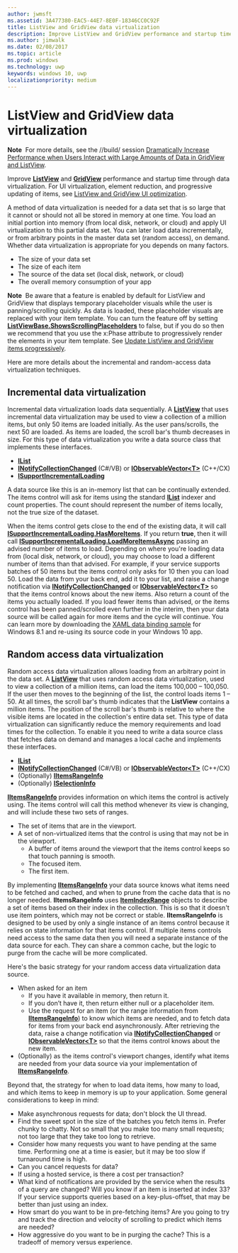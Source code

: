 ```yaml
---
author: jwmsft
ms.assetid: 3A477380-EAC5-44E7-8E0F-18346CC0C92F
title: ListView and GridView data virtualization
description: Improve ListView and GridView performance and startup time through data virtualization.
ms.author: jimwalk
ms.date: 02/08/2017
ms.topic: article
ms.prod: windows
ms.technology: uwp
keywords: windows 10, uwp
localizationpriority: medium
---
```

# ListView and GridView data virtualization


**Note**  For more details, see the //build/ session [Dramatically Increase Performance when Users Interact with Large Amounts of Data in GridView and ListView](https://channel9.msdn.com/Events/Build/2013/3-158).

Improve [**ListView**](https://msdn.microsoft.com/library/windows/apps/BR242878) and [**GridView**](https://msdn.microsoft.com/library/windows/apps/BR242705) performance and startup time through data virtualization. For UI virtualization, element reduction, and progressive updating of items, see [ListView and GridView UI optimization](optimize-gridview-and-listview.md).

A method of data virtualization is needed for a data set that is so large that it cannot or should not all be stored in memory at one time. You load an initial portion into memory (from local disk, network, or cloud) and apply UI virtualization to this partial data set. You can later load data incrementally, or from arbitrary points in the master data set (random access), on demand. Whether data virtualization is appropriate for you depends on many factors.

-   The size of your data set
-   The size of each item
-   The source of the data set (local disk, network, or cloud)
-   The overall memory consumption of your app

**Note**  Be aware that a feature is enabled by default for ListView and GridView that displays temporary placeholder visuals while the user is panning/scrolling quickly. As data is loaded, these placeholder visuals are replaced with your item template. You can turn the feature off by setting [**ListViewBase.ShowsScrollingPlaceholders**](https://msdn.microsoft.com/library/windows/apps/windows.ui.xaml.controls.listviewbase.showsscrollingplaceholders) to false, but if you do so then we recommend that you use the x:Phase attribute to progressively render the elements in your item template. See [Update ListView and GridView items progressively](optimize-gridview-and-listview.md#update-items-incrementally).

Here are more details about the incremental and random-access data virtualization techniques.

## Incremental data virtualization

Incremental data virtualization loads data sequentially. A [**ListView**](https://msdn.microsoft.com/library/windows/apps/BR242878) that uses incremental data virtualization may be used to view a collection of a million items, but only 50 items are loaded initially. As the user pans/scrolls, the next 50 are loaded. As items are loaded, the scroll bar's thumb decreases in size. For this type of data virtualization you write a data source class that implements these interfaces.

-   [**IList**](https://msdn.microsoft.com/library/windows/apps/xaml/system.collections.ilist.aspx)
-   [**INotifyCollectionChanged**](https://msdn.microsoft.com/library/windows/apps/xaml/system.collections.specialized.inotifycollectionchanged.aspx) (C#/VB) or [**IObservableVector&lt;T&gt;**](https://msdn.microsoft.com/library/windows/apps/BR226052) (C++/CX)
-   [**ISupportIncrementalLoading**](https://msdn.microsoft.com/library/windows/apps/Hh701916)

A data source like this is an in-memory list that can be continually extended. The items control will ask for items using the standard [**IList**](https://msdn.microsoft.com/library/windows/apps/xaml/system.collections.ilist.aspx) indexer and count properties. The count should represent the number of items locally, not the true size of the dataset.

When the items control gets close to the end of the existing data, it will call [**ISupportIncrementalLoading.HasMoreItems**](https://msdn.microsoft.com/library/windows/apps/windows.ui.xaml.data.isupportincrementalloading.hasmoreitems). If you return **true**, then it will call [**ISupportIncrementalLoading.LoadMoreItemsAsync**](https://msdn.microsoft.com/library/windows/apps/windows.ui.xaml.data.isupportincrementalloading.loadmoreitemsasync) passing an advised number of items to load. Depending on where you're loading data from (local disk, network, or cloud), you may choose to load a different number of items than that advised. For example, if your service supports batches of 50 items but the items control only asks for 10 then you can load 50. Load the data from your back end, add it to your list, and raise a change notification via [**INotifyCollectionChanged**](https://msdn.microsoft.com/library/windows/apps/xaml/system.collections.specialized.inotifycollectionchanged.aspx) or [**IObservableVector&lt;T&gt;**](https://msdn.microsoft.com/library/windows/apps/BR226052) so that the items control knows about the new items. Also return a count of the items you actually loaded. If you load fewer items than advised, or the items control has been panned/scrolled even further in the interim, then your data source will be called again for more items and the cycle will continue. You can learn more by downloading the [XAML data binding sample](https://code.msdn.microsoft.com/windowsapps/Data-Binding-7b1d67b5) for Windows 8.1 and re-using its source code in your Windows 10 app.

## Random access data virtualization

Random access data virtualization allows loading from an arbitrary point in the data set. A [**ListView**](https://msdn.microsoft.com/library/windows/apps/BR242878) that uses random access data virtualization, used to view a collection of a million items, can load the items 100,000 – 100,050. If the user then moves to the beginning of the list, the control loads items 1 – 50. At all times, the scroll bar's thumb indicates that the **ListView** contains a million items. The position of the scroll bar's thumb is relative to where the visible items are located in the collection's entire data set. This type of data virtualization can significantly reduce the memory requirements and load times for the collection. To enable it you need to write a data source class that fetches data on demand and manages a local cache and implements these interfaces.

-   [**IList**](https://msdn.microsoft.com/library/windows/apps/xaml/system.collections.ilist.aspx)
-   [**INotifyCollectionChanged**](https://msdn.microsoft.com/library/windows/apps/xaml/system.collections.specialized.inotifycollectionchanged.aspx) (C#/VB) or [**IObservableVector&lt;T&gt;**](https://msdn.microsoft.com/library/windows/apps/BR226052) (C++/CX)
-   (Optionally) [**IItemsRangeInfo**](https://msdn.microsoft.com/library/windows/apps/Dn877070)
-   (Optionally) [**ISelectionInfo**](https://msdn.microsoft.com/library/windows/apps/Dn877074)

[**IItemsRangeInfo**](https://msdn.microsoft.com/library/windows/apps/Dn877070) provides information on which items the control is actively using. The items control will call this method whenever its view is changing, and will include these two sets of ranges.

-   The set of items that are in the viewport.
-   A set of non-virtualized items that the control is using that may not be in the viewport.
    -   A buffer of items around the viewport that the items control keeps so that touch panning is smooth.
    -   The focused item.
    -   The first item.

By implementing [**IItemsRangeInfo**](https://msdn.microsoft.com/library/windows/apps/Dn877070) your data source knows what items need to be fetched and cached, and when to prune from the cache data that is no longer needed. **IItemsRangeInfo** uses [**ItemIndexRange**](https://msdn.microsoft.com/library/windows/apps/Dn877081) objects to describe a set of items based on their index in the collection. This is so that it doesn't use item pointers, which may not be correct or stable. **IItemsRangeInfo** is designed to be used by only a single instance of an items control because it relies on state information for that items control. If multiple items controls need access to the same data then you will need a separate instance of the data source for each. They can share a common cache, but the logic to purge from the cache will be more complicated.

Here's the basic strategy for your random access data virtualization data source.

-   When asked for an item
    -   If you have it available in memory, then return it.
    -   If you don’t have it, then return either null or a placeholder item.
    -   Use the request for an item (or the range information from [**IItemsRangeInfo**](https://msdn.microsoft.com/library/windows/apps/Dn877070)) to know which items are needed, and to fetch data for items from your back end asynchronously. After retrieving the data, raise a change notification via [**INotifyCollectionChanged**](https://msdn.microsoft.com/library/windows/apps/xaml/system.collections.specialized.inotifycollectionchanged.aspx) or [**IObservableVector&lt;T&gt;**](https://msdn.microsoft.com/library/windows/apps/BR226052) so that the items control knows about the new item.
-   (Optionally) as the items control's viewport changes, identify what items are needed from your data source via your implementation of [**IItemsRangeInfo**](https://msdn.microsoft.com/library/windows/apps/Dn877070).

Beyond that, the strategy for when to load data items, how many to load, and which items to keep in memory is up to your application. Some general considerations to keep in mind:

-   Make asynchronous requests for data; don't block the UI thread.
-   Find the sweet spot in the size of the batches you fetch items in. Prefer chunky to chatty. Not so small that you make too many small requests; not too large that they take too long to retrieve.
-   Consider how many requests you want to have pending at the same time. Performing one at a time is easier, but it may be too slow if turnaround time is high.
-   Can you cancel requests for data?
-   If using a hosted service, is there a cost per transaction?
-   What kind of notifications are provided by the service when the results of a query are changed? Will you know if an item is inserted at index 33? If your service supports queries based on a key-plus-offset, that may be better than just using an index.
-   How smart do you want to be in pre-fetching items? Are you going to try and track the direction and velocity of scrolling to predict which items are needed?
-   How aggressive do you want to be in purging the cache? This is a tradeoff of memory versus experience.




